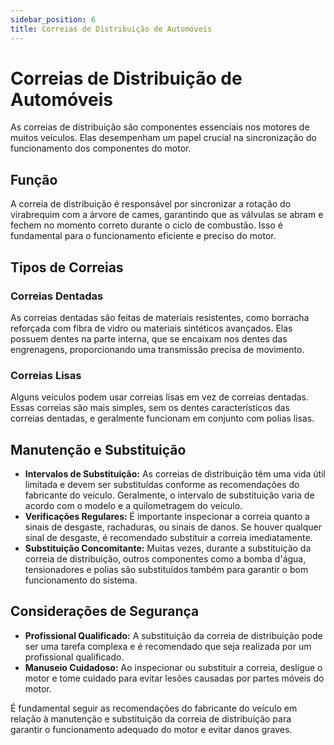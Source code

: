 ```yaml
---
sidebar_position: 6
title: Correias de Distribuição de Automóveis
---
```


# Correias de Distribuição de Automóveis

As correias de distribuição são componentes essenciais nos motores de muitos veículos. Elas desempenham um papel crucial na sincronização do funcionamento dos componentes do motor.

## Função

A correia de distribuição é responsável por sincronizar a rotação do virabrequim com a árvore de cames, garantindo que as válvulas se abram e fechem no momento correto durante o ciclo de combustão. Isso é fundamental para o funcionamento eficiente e preciso do motor.

## Tipos de Correias

### Correias Dentadas

As correias dentadas são feitas de materiais resistentes, como borracha reforçada com fibra de vidro ou materiais sintéticos avançados. Elas possuem dentes na parte interna, que se encaixam nos dentes das engrenagens, proporcionando uma transmissão precisa de movimento.

### Correias Lisas

Alguns veículos podem usar correias lisas em vez de correias dentadas. Essas correias são mais simples, sem os dentes característicos das correias dentadas, e geralmente funcionam em conjunto com polias lisas.

## Manutenção e Substituição

- **Intervalos de Substituição:** As correias de distribuição têm uma vida útil limitada e devem ser substituídas conforme as recomendações do fabricante do veículo. Geralmente, o intervalo de substituição varia de acordo com o modelo e a quilometragem do veículo.
- **Verificações Regulares:** É importante inspecionar a correia quanto a sinais de desgaste, rachaduras, ou sinais de danos. Se houver qualquer sinal de desgaste, é recomendado substituir a correia imediatamente.
- **Substituição Concomitante:** Muitas vezes, durante a substituição da correia de distribuição, outros componentes como a bomba d'água, tensionadores e polias são substituídos também para garantir o bom funcionamento do sistema.

## Considerações de Segurança

- **Profissional Qualificado:** A substituição da correia de distribuição pode ser uma tarefa complexa e é recomendado que seja realizada por um profissional qualificado.
- **Manuseio Cuidadoso:** Ao inspecionar ou substituir a correia, desligue o motor e tome cuidado para evitar lesões causadas por partes móveis do motor.

É fundamental seguir as recomendações do fabricante do veículo em relação à manutenção e substituição da correia de distribuição para garantir o funcionamento adequado do motor e evitar danos graves.

